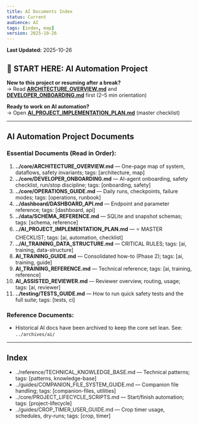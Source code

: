 ```yaml
---
title: AI Documents Index
status: Current
audience: AI
tags: [index, map]
version: 2025-10-26
---
```


**Last Updated:** 2025-10-26


## 🎯 START HERE: AI Automation Project

**New to this project or resuming after a break?**  
→ Read **[ARCHITECTURE_OVERVIEW.md](../core/ARCHITECTURE_OVERVIEW.md)** and **[DEVELOPER_ONBOARDING.md](../core/DEVELOPER_ONBOARDING.md)** first (2–5 min orientation)

**Ready to work on AI automation?**  
→ Open **[AI_PROJECT_IMPLEMENTATION_PLAN.md](../AI_PROJECT_IMPLEMENTATION_PLAN.md)** (master checklist)

---

## AI Automation Project Documents

### Essential Documents (Read in Order):
1. **../core/ARCHITECTURE_OVERVIEW.md** — One-page map of system, dataflows, safety invariants; tags: [architecture, map]
2. **../core/DEVELOPER_ONBOARDING.md** — AI-agent onboarding, safety checklist, run/stop discipline; tags: [onboarding, safety]
3. **../core/OPERATIONS_GUIDE.md** — Daily runs, checkpoints, failure modes; tags: [operations, runbook]
4. **../dashboard/DASHBOARD_API.md** — Endpoint and parameter reference; tags: [dashboard, api]
5. **../data/SCHEMA_REFERENCE.md** — SQLite and snapshot schemas; tags: [schema, reference]
6. **../AI_PROJECT_IMPLEMENTATION_PLAN.md** — ⭐ MASTER CHECKLIST; tags: [ai, automation, checklist]
7. **../AI_TRAINING_DATA_STRUCTURE.md** — CRITICAL RULES; tags: [ai, training, data-structure]
8. **AI_TRAINING_GUIDE.md** — Consolidated how-to (Phase 2); tags: [ai, training, guide]
9. **AI_TRAINING_REFERENCE.md** — Technical reference; tags: [ai, training, reference]
10. **AI_ASSISTED_REVIEWER.md** — Reviewer overview, routing, usage; tags: [ai, reviewer]
11. **../testing/TESTS_GUIDE.md** — How to run quick safety tests and the full suite; tags: [tests, ci]

### Reference Documents:
- Historical AI docs have been archived to keep the core set lean. See: `../archives/ai/`

---

## Index

- ../reference/TECHNICAL_KNOWLEDGE_BASE.md — Technical patterns; tags: [patterns, knowledge-base]
- ../guides/COMPANION_FILE_SYSTEM_GUIDE.md — Companion file handling; tags: [companion-files, utilities]
- ../core/PROJECT_LIFECYCLE_SCRIPTS.md — Start/finish automation; tags: [project-lifecycle]
- ../guides/CROP_TIMER_USER_GUIDE.md — Crop timer usage, schedules, dry-runs; tags: [crop, timer]


